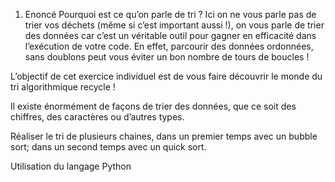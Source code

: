 1. Enoncé
Pourquoi est ce qu’on parle de tri ? Ici on ne vous parle pas de trier vos déchets (même si c’est important aussi !), on vous parle de trier des données car c’est un véritable outil pour gagner en efficacité dans l’exécution de votre code. En effet, parcourir des données ordonnées, sans doublons peut vous éviter un bon nombre de tours de boucles !

L’objectif de cet exercice individuel est de vous faire découvrir le monde du tri algorithmique recycle !

Il existe énormément de façons de trier des données, que ce soit des chiffres, des caractères ou d’autres types.

Réaliser le tri de plusieurs chaines, dans un premier temps avec un bubble sort; dans un second temps avec un quick sort.

Utilisation du langage Python

